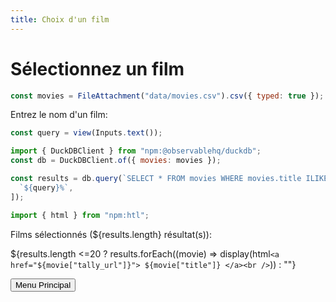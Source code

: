 ```yaml
---
title: Choix d'un film
---
```


# Sélectionnez un film

```js
const movies = FileAttachment("data/movies.csv").csv({ typed: true });
```

Entrez le nom d'un film:

```js
const query = view(Inputs.text());
```

```js
import { DuckDBClient } from "npm:@observablehq/duckdb";
const db = DuckDBClient.of({ movies: movies });
```

```js
const results = db.query(`SELECT * FROM movies WHERE movies.title ILIKE ?`, [
  `${query}%`,
]);
```

```js
import { html } from "npm:htl";
```

Films sélectionnés (${results.length} résultat(s)):

${results.length <=20 ? results.forEach((movie) => display(html`<a href="${movie["tally_url"]}">
${movie["title"]}
</a><br />`)) : ""}

</div>

<input type="button" value="Menu Principal" onClick="window.location.href='./'" />
